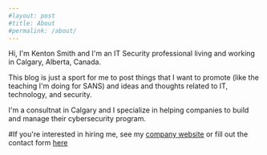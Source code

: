 ```yaml
---
#layout: post
#title: About
#permalink: /about/
---
```

Hi, I'm Kenton Smith and I'm an IT Security professional living and working in Calgary, Alberta, Canada.  

This blog is just a sport for me to post things that I want to promote (like the teaching I'm doing for SANS) and ideas and thoughts related to IT, technology, and security.  

I'm a consultnat in Calgary and I specialize in helping companies to build and manage their cybersecurity program.  

#If you're interested in hiring me, see my [company website](http://kgssec.com) or fill out the contact form [here](mailto:info@kgssec.com)  
